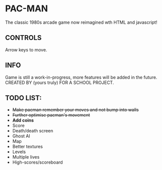 # PAC-MAN
The classic 1980s arcade game now reimagined wth HTML and javascript!
## CONTROLS
Arrow keys to move.
## INFO
Game is still a work-in-progress, more features will be added in the future.<br/>
CREATED BY (yours truly) FOR A SCHOOL PROJECT.
## TODO LIST:
* ~~Make pacman remember your moves and not bump into walls~~
* ~~Further optimise pacman's movement~~
* __Add coins__ 
* Score
* Death/death screen
* Ghost AI
* Map
* Better textures
* Levels
* Multiple lives
* High-scores/scoreboard
